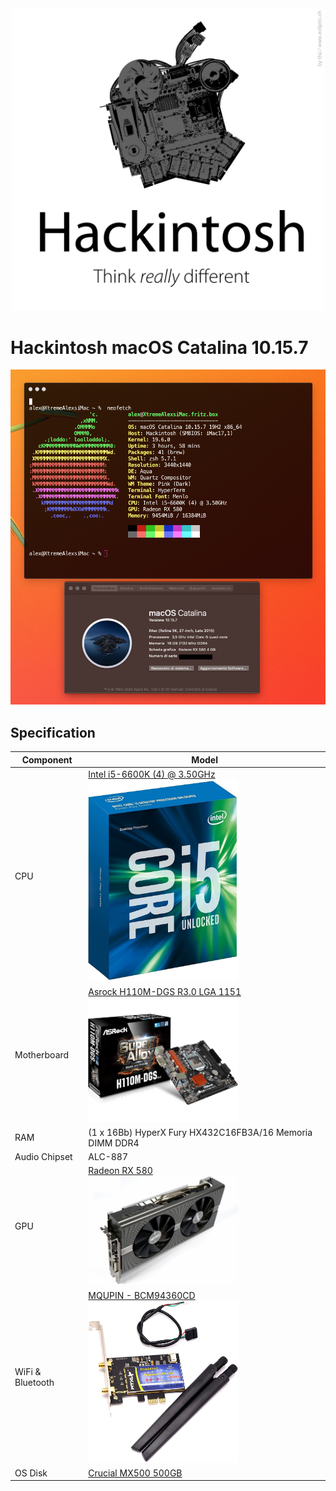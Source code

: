 <div style="text-align:center">
<img width="500" alt="logo_kubernates" src="_img/hackintosh-logo.jpg">
</div>

# Hackintosh macOS Catalina 10.15.7

<div style="text-align:center">
<img width="720" alt="img_neofetch" src="_img/neofetch.png">
</div>


## Specification
| **Component** | **Model** |
| ------------- | --------- |
| CPU | [Intel i5-6600K (4) @ 3.50GHz](https://ark.intel.com/content/www/it/it/ark/products/88191/intel-core-i5-6600k-processor-6m-cache-up-to-3-90-ghz.html) <div style="text-align:"><img width="240" alt="bcm94360" src="_img/i5-6600k.jpg"></div> |
| Motherboard | [Asrock H110M-DGS R3.0 LGA 1151](https://www.asrock.com/mb/Intel/H110M-DGS%20R3.0/index.it.asp) <div style="text-align:"><img width="240" alt="bcm94360" src="_img/H110M-DGS.png"></div> |
| RAM | (1 x 16Bb) HyperX Fury HX432C16FB3A/16 Memoria DIMM DDR4 |
| Audio Chipset | ALC-887 |
| GPU | [Radeon RX 580](https://www.tomshw.it/hardware/test-radeon-rx-580-8gb) <div style="text-align:"><img width="240" alt="bcm94360" src="_img/sapphire-rx-580.jpg"></div> |
| WiFi & Bluetooth | [MQUPIN - BCM94360CD](https://www.amazon.it/MQUPIN-BCM94360CD-Wireless-Bluetooth-Necessario/dp/B081CFM2J4) <div style="text-align:"><img width="240" alt="bcm94360" src="_img/bcm94360.jpg"></div>  |
| OS Disk | [Crucial MX500 500GB](https://it.crucial.com/ssd/mx500/ct500mx500ssd1) |
